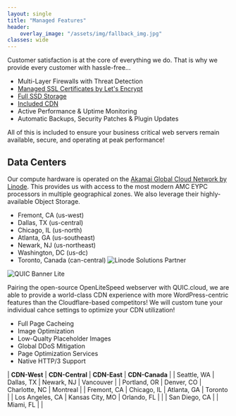 ```yaml
---
layout: single
title: "Managed Features"
header:
    overlay_image: "/assets/img/fallback_img.jpg"
classes: wide
---
```

Customer satisfaction is at the core of everything we do. That is why we provide every customer with hassle-free...

- Multi-Layer Firewalls with Threat Detection
- [Managed SSL Certificates by Let's Encrypt](https://www.letsencrypt.org/)
- [Full SSD Storage](https://www.linode.com/blog/linode/linode-cloud-ssds-double-ram-much-more/)
- [Included CDN](https://www.quic.cloud/quic-cloud-services-and-features/quic-cloud-cdn-service/)
- Active Performance & Uptime Monitoring
- Automatic Backups, Security Patches & Plugin Updates

All of this is included to ensure your business critical web servers remain available, secure, and operating at peak performance!

## Data Centers

Our compute hardware is operated on the [Akamai Global Cloud Network by Linode](https://www.linode.com/global-infrastructure/). This provides us with access to the most modern AMC EYPC processors in multiple geographical zones. We also leverage their highly-available Object Storage.

- Fremont, CA (us-west)
- Dallas, TX (us-central)
- Chicago, IL (us-north)
- Atlanta, GA (us-southeast)
- Newark, NJ (us-northeast)
- Washington, DC (us-dc)
- Toronto, Canada (can-central)
![Linode Solutions Partner](https://gooby-s3.us-southeast-1.linodeobjects.com/linodeSolutionsPartnerBadge.png)

![QUIC Banner Lite](https://www.quic.cloud/wp-content/uploads/2022/10/quic-cloud-logo-light_600px-1.png)

Pairing the open-source OpenLiteSpeed webserver with QUIC.cloud, we are able to provide a world-class CDN experience with more WordPress-centric features than the Cloudflare-based competitors! We will custom tune your individual cahce settings to optimize your CDN utilization!

- Full Page Cacheing
- Image Optimization
- Low-Qualty Placeholder Images
- Global DDoS Mitigation
- Page Optimization Services
- Native HTTP/3 Support

| **CDN-West**    | **CDN-Central** | **CDN-East**  | **CDN-Canada** |
| Seattle, WA     | Dallas, TX      | Newark, NJ    | Vancouver      |
| Portland, OR    | Denver, CO      | Charlotte, NC | Montreal       |
| Fremont, CA     | Chicago, IL     | Atlanta, GA   | Toronto        |
| Los Angeles, CA | Kansas City, MO | Orlando, FL   |                |
| San Diego, CA   |                 | Miami, FL     |                |
